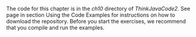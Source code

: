 The code for this chapter is in the *ch10* directory of *ThinkJavaCode2*. See page in section Using the Code Examples for instructions on how to download the repository. Before you start the exercises, we recommend that you compile and run the examples.